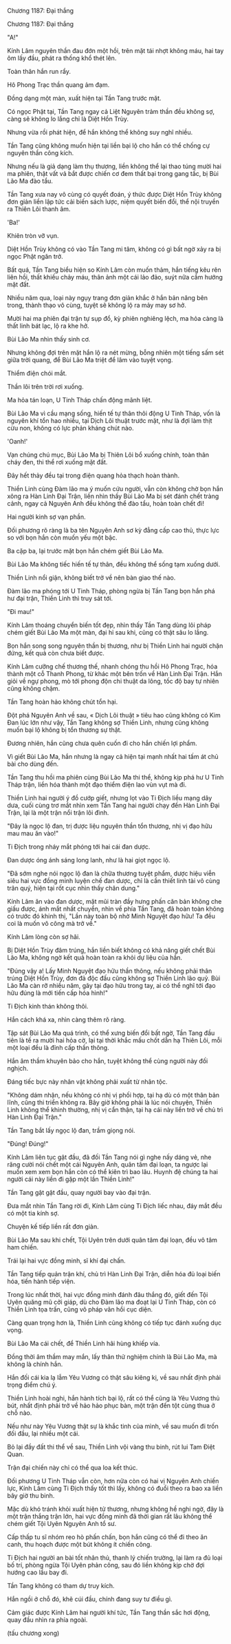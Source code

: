 




Chương 1187: Đại thắng


Chương 1187: Đại thắng

"A!"

Kính Lâm nguyên thần đau đớn một hồi, trên mặt tái nhợt không máu, hai tay ôm lấy đầu, phát ra thống khổ thét lên.

Toàn thân hắn run rẩy.

Hô Phong Trạc thần quang ảm đạm.

Đồng dạng một màn, xuất hiện tại Tần Tang trước mặt.

Có ngọc Phật tại, Tần Tang ngay cả Liệt Nguyên trảm thần đều không sợ, càng sẽ không lo lắng chỉ là Diệt Hồn Trùy.

Nhưng vừa rồi phát hiện, để hắn không thể không suy nghĩ nhiều.

Tần Tang cũng không muốn hiện tại liền bại lộ cho hắn có thể chống cự nguyên thần công kích.

Nhưng nếu là giả dạng làm thụ thương, liền không thể lại thao túng mười hai ma phiên, thật vất vả bắt được chiến cơ đem thất bại trong gang tấc, bị Bùi Lão Ma đào tẩu.

Tần Tang xưa nay vô cùng có quyết đoán, ý thức được Diệt Hồn Trùy không đơn giản liền lập tức cải biến sách lược, niệm quyết biến đổi, thể nội truyền ra Thiên Lôi thanh âm.

'Ba!'

Khiên tròn vỡ vụn.

Diệt Hồn Trùy không có vào Tần Tang mi tâm, không có gì bất ngờ xảy ra bị ngọc Phật ngăn trở.

Bất quá, Tần Tang biểu hiện so Kính Lâm còn muốn thảm, hắn tiếng kêu rên liên hồi, thất khiếu chảy máu, thân ảnh một cái lảo đảo, suýt nữa cắm hướng mặt đất.

Nhiều năm qua, loại này ngụy trang đơn giản khắc ở hắn bản năng bên trong, thành thạo vô cùng, tuyệt sẽ không lộ ra mảy may sơ hở.

Mười hai ma phiên đại trận tự sụp đổ, kỳ phiên nghiêng lệch, ma hỏa càng là thất linh bát lạc, lộ ra khe hở.

Bùi Lão Ma nhìn thấy sinh cơ.

Nhưng không đợi trên mặt hắn lộ ra nét mừng, bỗng nhiên một tiếng sấm sét giữa trời quang, để Bùi Lão Ma triệt để lâm vào tuyệt vọng.

Thiểm điện chói mắt.

Thần lôi trên trời rơi xuống.

Ma hỏa tán loạn, U Tinh Tháp chấn động mãnh liệt.

Bùi Lão Ma vì cầu mạng sống, hiến tế tự thân thôi động U Tinh Tháp, vốn là nguyên khí tổn hao nhiều, tại Dịch Lôi thuật trước mặt, như là đợi làm thịt cừu non, không có lực phản kháng chút nào.

'Oanh!'

Vạn chúng chú mục, Bùi Lão Ma bị Thiên Lôi bổ xuống chính, toàn thân cháy đen, thi thể rơi xuống mặt đất.

Đây hết thảy đều tại trong điện quang hỏa thạch hoàn thành.

Thiền Linh cùng Đàm lão ma ý muốn cứu người, vẫn còn không chờ bọn hắn xông ra Hàn Linh Đại Trận, liền nhìn thấy Bùi Lão Ma bị sét đánh chết tràng cảnh, ngay cả Nguyên Anh đều không thể đào tẩu, hoàn toàn chết đi!

Hai người kinh sợ vạn phần.

Đối phương rõ ràng là ba tên Nguyên Anh sơ kỳ đẳng cấp cao thủ, thực lực so với bọn hắn còn muốn yếu một bậc.

Ba cặp ba, lại trước mặt bọn hắn chém giết Bùi Lão Ma.

Bùi Lão Ma không tiếc hiến tế tự thân, đều không thể sống tạm xuống dưới.

Thiền Linh nổi giận, không biết trở về nên bàn giao thế nào.

Đàm lão ma phóng tới U Tinh Tháp, phòng ngừa bị Tần Tang bọn hắn phá hư đại trận, Thiền Linh thì truy sát tới.

"Đi mau!"

Kính Lâm thoáng chuyển biến tốt đẹp, nhìn thấy Tần Tang dùng lôi pháp chém giết Bùi Lão Ma một màn, đại hỉ sau khi, cũng có thật sâu lo lắng.

Bọn hắn song song nguyên thần bị thương, như bị Thiền Linh hai người chặn đứng, kết quả còn chưa biết được.

Kính Lâm cưỡng chế thương thế, nhanh chóng thu hồi Hô Phong Trạc, hóa thành một cỗ Thanh Phong, từ khác một bên trốn về Hàn Linh Đại Trận. Hắn giỏi về ngự phong, mò tới phong độn chi thuật da lông, tốc độ bay tự nhiên cũng không chậm.

Tần Tang hoàn hảo không chút tổn hại.

Đột phá Nguyên Anh về sau, « Dịch Lôi thuật » tiêu hao cũng không có Kim Đan lúc lớn như vậy, Tần Tang không sợ Thiền Linh, nhưng cũng không muốn bại lộ không bị tổn thương sự thật.

Đương nhiên, hắn cũng chưa quên cuốn đi cho hắn chiến lợi phẩm.

Vì giết Bùi Lão Ma, hắn nhưng là ngay cả hiện tại mạnh nhất hai tấm át chủ bài cho dùng đến.

Tần Tang thu hồi ma phiên cùng Bùi Lão Ma thi thể, không kịp phá hư U Tinh Tháp trận, liền hóa thành một đạo thiểm điện lao vùn vụt mà đi.

Thiền Linh hai người ý đồ cướp giết, nhưng lọt vào Ti Địch liều mạng dây dưa, cuối cùng trơ mắt nhìn xem Tần Tang hai người chạy đến Hàn Linh Đại Trận, lại là một trận nổi trận lôi đình.

"Đây là ngọc lộ đan, trị được liệu nguyên thần tổn thương, nhị vị đạo hữu mau mau ăn vào!"

Ti Địch trong nháy mắt phóng tới hai cái đan dược.

Đan dược óng ánh sáng long lanh, như là hai giọt ngọc lộ.

"Đã sớm nghe nói ngọc lộ đan là chữa thương tuyệt phẩm, dược hiệu viễn siêu hai vực đồng minh luyện chế đan dược, chỉ là cần thiết linh tài vô cùng trân quý, hiện tại rốt cục nhìn thấy chân dung."

Kính Lâm ăn vào đan dược, mặt mũi tràn đầy hưng phấn căn bản không che giấu được, ánh mắt nhất chuyển, nhìn về phía Tần Tang, đã hoàn toàn không có trước đó khinh thị, "Lần này toàn bộ nhờ Minh Nguyệt đạo hữu! Ta đều coi là muốn vô công mà trở về."

Kính Lâm lòng còn sợ hãi.

Bị Diệt Hồn Trùy đâm trúng, hắn liền biết không có khả năng giết chết Bùi Lão Ma, không ngờ kết quả hoàn toàn ra khỏi dự liệu của hắn.

"Đúng vậy a! Lấy Minh Nguyệt đạo hữu thần thông, nếu không phải thân trúng Diệt Hồn Trùy, đơn đả độc đấu cũng không sợ Thiền Linh lão quỷ. Bùi Lão Ma càn rỡ nhiều năm, gãy tại đạo hữu trong tay, ai có thể nghĩ tới đạo hữu đúng là mới tiến cấp hóa hình!"

Ti Địch kinh thán không thôi.

Hắn cách khá xa, nhìn càng thêm rõ ràng.

Tập sát Bùi Lão Ma quá trình, có thể xưng biến đổi bất ngờ, Tần Tang đầu tiên là tế ra mười hai hỏa cờ, lại tại thời khắc mấu chốt dẫn hạ Thiên Lôi, mỗi một loại đều là đỉnh cấp thần thông.

Hắn âm thầm khuyên bảo cho hắn, tuyệt không thể cùng người này đối nghịch.

Đáng tiếc bực này nhân vật không phải xuất từ nhân tộc.

"Không dám nhận, nếu không có nhị vị phối hợp, tại hạ dù có một thân bản lĩnh, cũng thi triển không ra. Bây giờ không phải là lúc nói chuyện, Thiền Linh không thể khinh thường, nhị vị cẩn thận, tại hạ cái này liền trở về chủ trì Hàn Linh Đại Trận."

Tần Tang bắt lấy ngọc lộ đan, trầm giọng nói.

"Đúng! Đúng!"

Kính Lâm liên tục gật đầu, đã đối Tần Tang nói gì nghe nấy dáng vẻ, nhe răng cười nói chết một cái Nguyên Anh, quân tâm đại loạn, ta ngược lại muốn xem xem bọn hắn còn có thể kiên trì bao lâu. Huynh đệ chúng ta hai người cái này liền đi gặp một lần Thiền Linh!"

Tần Tang gật gật đầu, quay người bay vào đại trận.

Đưa mắt nhìn Tần Tang rời đi, Kính Lâm cùng Ti Địch liếc nhau, đáy mắt đều có một tia kính sợ.

Chuyện kế tiếp liền rất đơn giản.

Bùi Lão Ma sau khi chết, Tội Uyên trên dưới quân tâm đại loạn, đều vô tâm ham chiến.

Trái lại hai vực đồng minh, sĩ khí đại chấn.

Tần Tang tiếp quản trận khí, chủ trì Hàn Linh Đại Trận, diễn hóa đủ loại biến hóa, tiến hành tiếp viện.

Trong lúc nhất thời, hai vực đồng minh đánh đâu thắng đó, giết đến Tội Uyên quăng mũ cởi giáp, dù cho Đàm lão ma đoạt lại U Tinh Tháp, còn có Thiền Linh tọa trấn, cũng vô pháp vãn hồi cục diện.

Càng quan trọng hơn là, Thiền Linh cũng không có tiếp tục đánh xuống dục vọng.

Bùi Lão Ma cái chết, để Thiền Linh hãi hùng khiếp vía.

Đồng thời âm thầm may mắn, lấy thân thử nghiệm chính là Bùi Lão Ma, mà không là chính hắn.

Hắn đối cái kia lạ lẫm Yêu Vương có thật sâu kiêng kị, về sau nhất định phải trọng điểm chú ý.

Thiền Linh hoài nghi, hắn hành tích bại lộ, rất có thể cũng là Yêu Vương thủ bút, nhất định phải trở về hảo hảo phục bàn, một trận đến tột cùng thua ở chỗ nào.

Nếu như này Yêu Vương thật sự là khắc tinh của mình, về sau muốn đi trốn đối đầu, lại nhiều một cái.

Bỏ lại đầy đất thi thể về sau, Thiền Linh vội vàng thu binh, rút lui Tam Điệt Quan.

Trận đại chiến này chỉ có thể qua loa kết thúc.

Đối phương U Tinh Tháp vẫn còn, hơn nữa còn có hai vị Nguyên Anh chiến lực, Kính Lâm cùng Ti Địch thấy tốt thì lấy, không có đuổi theo ra bao xa liền bây giờ thu binh.

Mặc dù khó tránh khỏi xuất hiện tử thương, nhưng không hề nghi ngờ, đây là một trận thắng trận lớn, hai vực đồng minh đã thời gian rất lâu không thể chém giết Tội Uyên Nguyên Anh tổ sư.

Cấp thấp tu sĩ nhóm reo hò phấn chấn, bọn hắn cũng có thể đi theo ăn canh, thu hoạch được một bút không ít chiến công.

Ti Địch hai người an bài tốt nhân thủ, thanh lý chiến trường, lại làm ra đủ loại bố trí, phòng ngừa Tội Uyên phản công, sau đó liền không kịp chờ đợi hướng cao lầu bay đi.

Tần Tang không có tham dự truy kích.

Hắn ngồi ở chỗ đó, khẽ cúi đầu, chính đang suy tư điều gì.

Cảm giác được Kính Lâm hai người khí tức, Tần Tang thần sắc hơi động, quay đầu nhìn ra phía ngoài.

(tấu chương xong)




